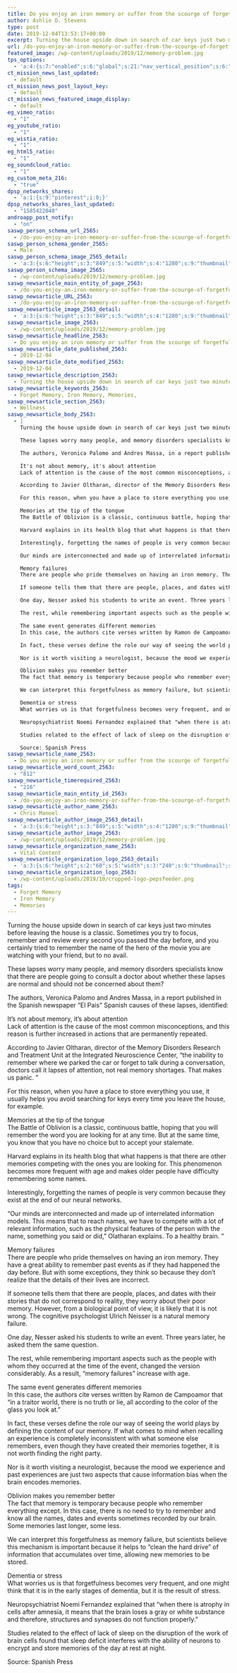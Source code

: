 ```yaml
---
title: Do you enjoy an iron memory or suffer from the scourge of forgetfulness?
author: Ashlie D. Stevens
type: post
date: 2019-12-04T13:53:17+00:00
excerpt: Turning the house upside down in search of car keys just two minutes before leaving the house is a classic. Sometimes you try to focus, remember and review every second you passed the day before, and you certainly tried to remember the name of the hero of the movie you are watching with your friend, but to no avail
url: /do-you-enjoy-an-iron-memory-or-suffer-from-the-scourge-of-forgetfulness/
featured_image: /wp-content/uploads/2019/12/memory-problem.jpg
tps_options:
  - 'a:4:{s:7:"enabled";s:6:"global";s:21:"nav_vertical_position";s:6:"global";s:23:"nav_hide_on_first_slide";b:0;s:23:"slide_loading_mechanism";s:6:"global";}'
ct_mission_news_last_updated:
  - default
ct_mission_news_post_layout_key:
  - default
ct_mission_news_featured_image_display:
  - default
eg_vimeo_ratio:
  - "1"
eg_youtube_ratio:
  - "1"
eg_wistia_ratio:
  - "1"
eg_html5_ratio:
  - "1"
eg_soundcloud_ratio:
  - "1"
eg_custom_meta_216:
  - "true"
dpsp_networks_shares:
  - 'a:1:{s:9:"pinterest";i:0;}'
dpsp_networks_shares_last_updated:
  - "1585422040"
androapp_post_notify:
  - "on"
saswp_person_schema_url_2565:
  - /do-you-enjoy-an-iron-memory-or-suffer-from-the-scourge-of-forgetfulness/
saswp_person_schema_gender_2565:
  - Male
saswp_person_schema_image_2565_detail:
  - 'a:3:{s:6:"height";s:3:"849";s:5:"width";s:4:"1280";s:9:"thumbnail";s:73:"/wp-content/uploads/2019/12/memory-problem.jpg";}'
saswp_person_schema_image_2565:
  - /wp-content/uploads/2019/12/memory-problem.jpg
saswp_newsarticle_main_entity_of_page_2563:
  - /do-you-enjoy-an-iron-memory-or-suffer-from-the-scourge-of-forgetfulness/
saswp_newsarticle_URL_2563:
  - /do-you-enjoy-an-iron-memory-or-suffer-from-the-scourge-of-forgetfulness/
saswp_newsarticle_image_2563_detail:
  - 'a:3:{s:6:"height";s:3:"849";s:5:"width";s:4:"1280";s:9:"thumbnail";s:73:"/wp-content/uploads/2019/12/memory-problem.jpg";}'
saswp_newsarticle_image_2563:
  - /wp-content/uploads/2019/12/memory-problem.jpg
saswp_newsarticle_headline_2563:
  - Do you enjoy an iron memory or suffer from the scourge of forgetfulness?
saswp_newsarticle_date_published_2563:
  - 2019-12-04
saswp_newsarticle_date_modified_2563:
  - 2019-12-04
saswp_newsarticle_description_2563:
  - Turning the house upside down in search of car keys just two minutes before leaving the house is a classic. Sometimes you try to focus, remember and review every second you passed the day before, and you certainly tried to remember the name of the hero of the movie you are watching with your friend, but to no avail
saswp_newsarticle_keywords_2563:
  - Forget Memory, Iron Memory, Memories,
saswp_newsarticle_section_2563:
  - Wellness
saswp_newsarticle_body_2563:
  - |
    Turning the house upside down in search of car keys just two minutes before leaving the house is a classic. Sometimes you try to focus, remember and review every second you passed the day before, and you certainly tried to remember the name of the hero of the movie you are watching with your friend, but to no avail.

    These lapses worry many people, and memory disorders specialists know that there are people going to consult a doctor about whether these lapses are normal and should not be concerned about them?

    The authors, Veronica Palomo and Andres Massa, in a report published in the Spanish newspaper "El Pais" Spanish causes of these lapses, identified:

    It's not about memory, it's about attention
    Lack of attention is the cause of the most common misconceptions, and this reason is further increased in actions that are permanently repeated.

    According to Javier Oltharan, director of the Memory Disorders Research and Treatment Unit at the Integrated Neuroscience Center, "the inability to remember where we parked the car or forget to talk during a conversation, doctors call it lapses of attention, not real memory shortages. That makes us panic. "

    For this reason, when you have a place to store everything you use, it usually helps you avoid searching for keys every time you leave the house, for example.

    Memories at the tip of the tongue
    The Battle of Oblivion is a classic, continuous battle, hoping that you will remember the word you are looking for at any time. But at the same time, you know that you have no choice but to accept your stalemate.

    Harvard explains in its health blog that what happens is that there are other memories competing with the ones you are looking for. This phenomenon becomes more frequent with age and makes older people have difficulty remembering some names.

    Interestingly, forgetting the names of people is very common because they exist at the end of our neural networks.

    Our minds are interconnected and made up of interrelated information models. This means that to reach names, we have to compete with a lot of relevant information, such as the physical features of the person with the name, something you said or did," Olatharan explains. To a healthy brain. 

    Memory failures
    There are people who pride themselves on having an iron memory. They have a great ability to remember past events as if they had happened the day before. But with some exceptions, they think so because they don't realize that the details of their lives are incorrect.

    If someone tells them that there are people, places, and dates with their stories that do not correspond to reality, they worry about their poor memory. However, from a biological point of view, it is likely that it is not wrong. The cognitive psychologist Ulrich Neisser is a natural memory failure.

    One day, Nesser asked his students to write an event. Three years later, he asked them the same question.

    The rest, while remembering important aspects such as the people with whom they occurred at the time of the event, changed the version considerably. As a result, "memory failures" increase with age.

    The same event generates different memories
    In this case, the authors cite verses written by Ramon de Campoamor that "in a traitor world, there is no truth or lie, all according to the color of the glass you look at."

    In fact, these verses define the role our way of seeing the world plays by defining the content of our memory. If what comes to mind when recalling an experience is completely inconsistent with what someone else remembers, even though they have created their memories together, it is not worth finding the right party.

    Nor is it worth visiting a neurologist, because the mood we experience and past experiences are just two aspects that cause information bias when the brain encodes memories.

    Oblivion makes you remember better
    The fact that memory is temporary because people who remember everything except. In this case, there is no need to try to remember and know all the names, dates and events sometimes recorded by our brain. Some memories last longer, some less.

    We can interpret this forgetfulness as memory failure, but scientists believe this mechanism is important because it helps to “clean the hard drive” of information that accumulates over time, allowing new memories to be stored.

    Dementia or stress
    What worries us is that forgetfulness becomes very frequent, and one might think that it is in the early stages of dementia, but it is the result of stress.

    Neuropsychiatrist Noemi Fernandez explained that "when there is atrophy in cells after amnesia, it means that the brain loses a gray or white substance and therefore, structures and synapses do not function properly."

    Studies related to the effect of lack of sleep on the disruption of the work of brain cells found that sleep deficit interferes with the ability of neurons to encrypt and store memories of the day at rest at night.

    Source: Spanish Press
saswp_newsarticle_name_2563:
  - Do you enjoy an iron memory or suffer from the scourge of forgetfulness?
saswp_newsarticle_word_count_2563:
  - "812"
saswp_newsarticle_timerequired_2563:
  - "216"
saswp_newsarticle_main_entity_id_2563:
  - /do-you-enjoy-an-iron-memory-or-suffer-from-the-scourge-of-forgetfulness/
saswp_newsarticle_author_name_2563:
  - Chris Manoel
saswp_newsarticle_author_image_2563_detail:
  - 'a:3:{s:6:"height";s:3:"849";s:5:"width";s:4:"1280";s:9:"thumbnail";s:73:"/wp-content/uploads/2019/12/memory-problem.jpg";}'
saswp_newsarticle_author_image_2563:
  - /wp-content/uploads/2019/12/memory-problem.jpg
saswp_newsarticle_organization_name_2563:
  - Vital Content
saswp_newsarticle_organization_logo_2563_detail:
  - 'a:3:{s:6:"height";s:2:"60";s:5:"width";s:3:"240";s:9:"thumbnail";s:82:"/wp-content/uploads/2019/10/cropped-logo-pepsfeeder.png";}'
saswp_newsarticle_organization_logo_2563:
  - /wp-content/uploads/2019/10/cropped-logo-pepsfeeder.png
tags:
  - Forget Memory
  - Iron Memory
  - Memories
---
```


Turning the house upside down in search of car keys just two minutes before leaving the house is a classic. Sometimes you try to focus, remember and review every second you passed the day before, and you certainly tried to remember the name of the hero of the movie you are watching with your friend, but to no avail.

These lapses worry many people, and memory disorders specialists know that there are people going to consult a doctor about whether these lapses are normal and should not be concerned about them?

The authors, Veronica Palomo and Andres Massa, in a report published in the Spanish newspaper &#8220;El Pais&#8221; Spanish causes of these lapses, identified:

It&#8217;s not about memory, it&#8217;s about attention  
Lack of attention is the cause of the most common misconceptions, and this reason is further increased in actions that are permanently repeated.

According to Javier Oltharan, director of the Memory Disorders Research and Treatment Unit at the Integrated Neuroscience Center, &#8220;the inability to remember where we parked the car or forget to talk during a conversation, doctors call it lapses of attention, not real memory shortages. That makes us panic. &#8221;

For this reason, when you have a place to store everything you use, it usually helps you avoid searching for keys every time you leave the house, for example.

Memories at the tip of the tongue  
The Battle of Oblivion is a classic, continuous battle, hoping that you will remember the word you are looking for at any time. But at the same time, you know that you have no choice but to accept your stalemate.

Harvard explains in its health blog that what happens is that there are other memories competing with the ones you are looking for. This phenomenon becomes more frequent with age and makes older people have difficulty remembering some names.

Interestingly, forgetting the names of people is very common because they exist at the end of our neural networks.

&#8220;Our minds are interconnected and made up of interrelated information models. This means that to reach names, we have to compete with a lot of relevant information, such as the physical features of the person with the name, something you said or did,&#8221; Olatharan explains. To a healthy brain. &#8221;

Memory failures  
There are people who pride themselves on having an iron memory. They have a great ability to remember past events as if they had happened the day before. But with some exceptions, they think so because they don&#8217;t realize that the details of their lives are incorrect.

If someone tells them that there are people, places, and dates with their stories that do not correspond to reality, they worry about their poor memory. However, from a biological point of view, it is likely that it is not wrong. The cognitive psychologist Ulrich Neisser is a natural memory failure.

One day, Nesser asked his students to write an event. Three years later, he asked them the same question.

The rest, while remembering important aspects such as the people with whom they occurred at the time of the event, changed the version considerably. As a result, &#8220;memory failures&#8221; increase with age.

The same event generates different memories  
In this case, the authors cite verses written by Ramon de Campoamor that &#8220;in a traitor world, there is no truth or lie, all according to the color of the glass you look at.&#8221;

In fact, these verses define the role our way of seeing the world plays by defining the content of our memory. If what comes to mind when recalling an experience is completely inconsistent with what someone else remembers, even though they have created their memories together, it is not worth finding the right party.

Nor is it worth visiting a neurologist, because the mood we experience and past experiences are just two aspects that cause information bias when the brain encodes memories.

Oblivion makes you remember better  
The fact that memory is temporary because people who remember everything except. In this case, there is no need to try to remember and know all the names, dates and events sometimes recorded by our brain. Some memories last longer, some less.

We can interpret this forgetfulness as memory failure, but scientists believe this mechanism is important because it helps to “clean the hard drive” of information that accumulates over time, allowing new memories to be stored.

Dementia or stress  
What worries us is that forgetfulness becomes very frequent, and one might think that it is in the early stages of dementia, but it is the result of stress.

Neuropsychiatrist Noemi Fernandez explained that &#8220;when there is atrophy in cells after amnesia, it means that the brain loses a gray or white substance and therefore, structures and synapses do not function properly.&#8221;

Studies related to the effect of lack of sleep on the disruption of the work of brain cells found that sleep deficit interferes with the ability of neurons to encrypt and store memories of the day at rest at night.

Source: Spanish Press
